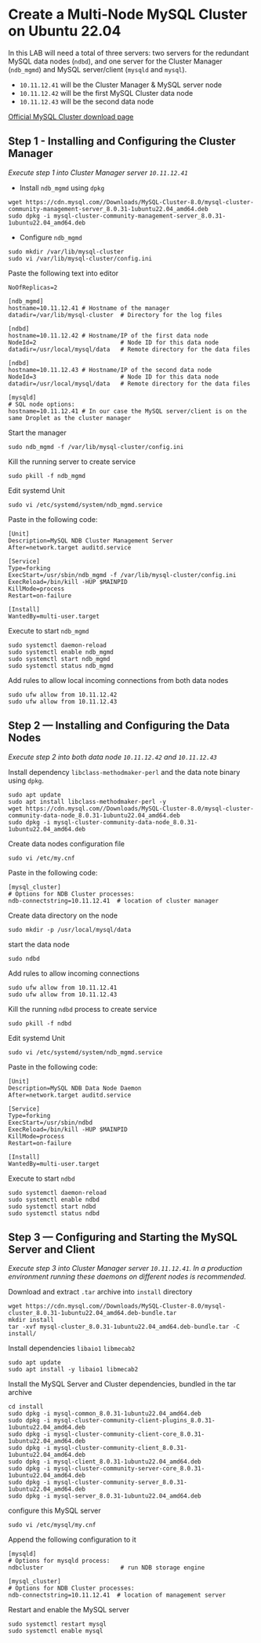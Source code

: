 # Create a Multi-Node MySQL Cluster on Ubuntu 22.04

In this LAB will need a total of three servers: two servers for the redundant MySQL data nodes (`ndbd`), and one server for the Cluster Manager (`ndb_mgmd`) and MySQL server/client (`mysqld` and `mysql`).

- `10.11.12.41` will be the Cluster Manager & MySQL server node
- `10.11.12.42` will be the first MySQL Cluster data node
- `10.11.12.43` will be the second data node

[Official MySQL Cluster download page](https://dev.mysql.com/downloads/cluster/)

## Step 1 - Installing and Configuring the Cluster Manager

_Execute step 1 into Cluster Manager server `10.11.12.41`_

* Install `ndb_mgmd` using `dpkg`
```
wget https://cdn.mysql.com//Downloads/MySQL-Cluster-8.0/mysql-cluster-community-management-server_8.0.31-1ubuntu22.04_amd64.deb
sudo dpkg -i mysql-cluster-community-management-server_8.0.31-1ubuntu22.04_amd64.deb
```
* Configure `ndb_mgmd`
```
sudo mkdir /var/lib/mysql-cluster
sudo vi /var/lib/mysql-cluster/config.ini
```
Paste the following text into editor
```
NoOfReplicas=2

[ndb_mgmd]
hostname=10.11.12.41 # Hostname of the manager
datadir=/var/lib/mysql-cluster  # Directory for the log files

[ndbd]
hostname=10.11.12.42 # Hostname/IP of the first data node
NodeId=2                        # Node ID for this data node
datadir=/usr/local/mysql/data   # Remote directory for the data files

[ndbd]
hostname=10.11.12.43 # Hostname/IP of the second data node
NodeId=3                        # Node ID for this data node
datadir=/usr/local/mysql/data   # Remote directory for the data files

[mysqld]
# SQL node options:
hostname=10.11.12.41 # In our case the MySQL server/client is on the same Droplet as the cluster manager
```
Start the manager
```
sudo ndb_mgmd -f /var/lib/mysql-cluster/config.ini
```
Kill the running server to create service
```
sudo pkill -f ndb_mgmd
```

Edit systemd Unit
```
sudo vi /etc/systemd/system/ndb_mgmd.service
```
Paste in the following code:
```
[Unit]
Description=MySQL NDB Cluster Management Server
After=network.target auditd.service

[Service]
Type=forking
ExecStart=/usr/sbin/ndb_mgmd -f /var/lib/mysql-cluster/config.ini
ExecReload=/bin/kill -HUP $MAINPID
KillMode=process
Restart=on-failure

[Install]
WantedBy=multi-user.target
```
Execute to start `ndb_mgmd`
```
sudo systemctl daemon-reload
sudo systemctl enable ndb_mgmd
sudo systemctl start ndb_mgmd
sudo systemctl status ndb_mgmd
```
Add rules to allow local incoming connections from both data nodes
```
sudo ufw allow from 10.11.12.42
sudo ufw allow from 10.11.12.43
```
## Step 2 — Installing and Configuring the Data Nodes
_Execute step 2 into both data node `10.11.12.42` and `10.11.12.43`_

Install dependency `libclass-methodmaker-perl` and the data note binary using `dpkg`.
```
sudo apt update
sudo apt install libclass-methodmaker-perl -y
wget https://cdn.mysql.com//Downloads/MySQL-Cluster-8.0/mysql-cluster-community-data-node_8.0.31-1ubuntu22.04_amd64.deb
sudo dpkg -i mysql-cluster-community-data-node_8.0.31-1ubuntu22.04_amd64.deb
```
Create data nodes configuration file
```
sudo vi /etc/my.cnf
```
Paste in the following code:
```
[mysql_cluster]
# Options for NDB Cluster processes:
ndb-connectstring=10.11.12.41  # location of cluster manager
```
Create data directory on the node
```
sudo mkdir -p /usr/local/mysql/data
```
start the data node
```
sudo ndbd
```
Add rules to allow incoming connections
```
sudo ufw allow from 10.11.12.41
sudo ufw allow from 10.11.12.43
```
Kill the running `ndbd` process to create service
```
sudo pkill -f ndbd
```

Edit systemd Unit
```
sudo vi /etc/systemd/system/ndb_mgmd.service
```
Paste in the following code:
```
[Unit]
Description=MySQL NDB Data Node Daemon
After=network.target auditd.service

[Service]
Type=forking
ExecStart=/usr/sbin/ndbd
ExecReload=/bin/kill -HUP $MAINPID
KillMode=process
Restart=on-failure

[Install]
WantedBy=multi-user.target
```
Execute to start `ndbd`
```
sudo systemctl daemon-reload
sudo systemctl enable ndbd
sudo systemctl start ndbd
sudo systemctl status ndbd
```

## Step 3 — Configuring and Starting the MySQL Server and Client
_Execute step 3 into Cluster Manager server `10.11.12.41`. In a production environment running these daemons on different nodes is recommended._

Download and extract `.tar` archive into `install` directory
```
wget https://cdn.mysql.com//Downloads/MySQL-Cluster-8.0/mysql-cluster_8.0.31-1ubuntu22.04_amd64.deb-bundle.tar
mkdir install
tar -xvf mysql-cluster_8.0.31-1ubuntu22.04_amd64.deb-bundle.tar -C install/
```
Install dependencies `libaio1` `libmecab2`
```
sudo apt update
sudo apt install -y libaio1 libmecab2
```

Install the MySQL Server and Cluster dependencies, bundled in the tar archive
```
cd install
sudo dpkg -i mysql-common_8.0.31-1ubuntu22.04_amd64.deb
sudo dpkg -i mysql-cluster-community-client-plugins_8.0.31-1ubuntu22.04_amd64.deb
sudo dpkg -i mysql-cluster-community-client-core_8.0.31-1ubuntu22.04_amd64.deb
sudo dpkg -i mysql-cluster-community-client_8.0.31-1ubuntu22.04_amd64.deb
sudo dpkg -i mysql-client_8.0.31-1ubuntu22.04_amd64.deb
sudo dpkg -i mysql-cluster-community-server-core_8.0.31-1ubuntu22.04_amd64.deb
sudo dpkg -i mysql-cluster-community-server_8.0.31-1ubuntu22.04_amd64.deb
sudo dpkg -i mysql-server_8.0.31-1ubuntu22.04_amd64.deb
```
configure this MySQL server 
```
sudo vi /etc/mysql/my.cnf	
```

Append the following configuration to it
```
[mysqld]
# Options for mysqld process:
ndbcluster                      # run NDB storage engine

[mysql_cluster]
# Options for NDB Cluster processes:
ndb-connectstring=10.11.12.41  # location of management server
```
Restart and enable the MySQL server
```
sudo systemctl restart mysql
sudo systemctl enable mysql
```
